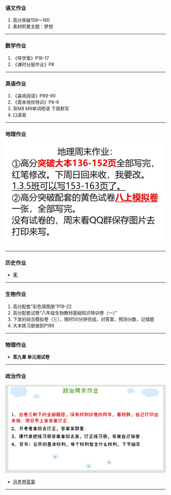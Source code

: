 ### 语文作业
1. 高分突破159～160
2. 素材积累主题：梦想
---

### 数学作业
1. 《导学案》P16-17
2. 《课时分层作业》P8
---

### 英语作业
1. 《喜阅阅读》P89-90
2. 《周末培优特训》P8-9
3. 背M8 M9单词短语 下周默写
4. 口语易
---

### 地理作业
![hw](../hw_G8S2/_images/17g.jpg)

---

### 历史作业
* **无**
---

### 生物作业
1. 高分配套“彩色填图册”P19-22
2. 高分配套试卷“八年级生物教材基础知识特训卷（一）”
3. 下发的综合模拟卷（三），限时50分钟完成，对答案，预测分数，记错题
4. 大本练习册做到P189
---

### 物理作业
* **笫九章 单元测试卷**
---

### 政治作业
![hw](../hw_G8S2/_images/17p.jpg)
* [月考卷答案](https://view.officeapps.live.com/op/embed.aspx?src=https://github.com/CMSZ002/hw/releases/download/latest/17p.docx)
---
